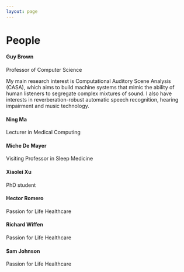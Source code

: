 ```yaml
---
layout: page
---
```


# People

#### Guy Brown
Professor of Computer Science

My main research interest is Computational Auditory Scene Analysis (CASA), which aims to build machine systems that mimic the ability of human listeners to segregate complex mixtures of sound. I also have interests in reverberation-robust automatic speech recognition, hearing impairment and music technology.

#### Ning Ma
Lecturer in Medical Computing

#### Miche De Mayer
Visiting Professor in Sleep Medicine

#### Xiaolei Xu
PhD student

#### Hector Romero
Passion for Life Healthcare

#### Richard Wiffen
Passion for Life Healthcare

#### Sam Johnson
Passion for Life Healthcare






